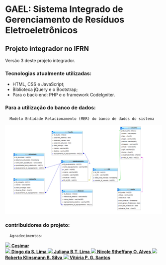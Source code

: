 # GAEL: Sistema Integrado de Gerenciamento de Resíduos Eletroeletrônicos  
## Projeto integrador no IFRN

Versão 3 deste projeto integrador.

### Tecnologias atualmente utilizadas:
   - HTML, CSS e JavaScript;
   - Biblioteca jQuery e o Bootstrap;
   - Para o back-end: PHP e o framework CodeIgniter.

### Para a utilização do banco de dados:
      Modelo Entidade Relacionamento (MER) do banco de dados do sistema 
      
![Modelo entidade relacionamento - MER ](https://github.com/GAELproject/ci-integradorv3/blob/master/database/gae_lMER-Entidade_Relacional.png)
                        
   
   
   
   
   
   
   
   
   
   
   
   
   
   
   
   
   
   
   
 ### contribuidores do projeto:
      Agradecimentos:
<a href="https://github.com/cesimar">
 <img src="https://avatars3.githubusercontent.com/u/1724680?s=460&v=4" width="100px">
<b>Cesimar</b>
<a/>
  </br> 
 <a href="https://github.com/diogolimas">
<img src="https://avatars3.githubusercontent.com/u/45470736?s=460&v=4" width="100px" />
<b>Diogo da S. Lima</b>
<a/>
   
<a href="https://github.com/JuBeatriz">
<img src="https://avatars1.githubusercontent.com/u/49319083?s=460&v=4" width="100px" />
<b>Juliana B.T. Lima</b>
<a/> 
 
<a href="https://github.com/nicolestheffany">
<img src="https://avatars0.githubusercontent.com/u/50835585?s=460&v=4" width="100px" />
<b>Nicole Stheffany O. Alves</b>
<a/>   
 
 <a href="https://github.com/RobertoKlinsmann">
 <img src="https://avatars3.githubusercontent.com/u/49647785?s=460&v=4" width="100px"/>
<b>Roberto Klinsmann B. Silva</b>
<a/>   

<a href="https://github.com/vitoriap246">
<img src="https://avatars0.githubusercontent.com/u/50835585?s=460&v=4" width="100px" />
<b>Vitória P. G. Santos</b>
<a/>   

